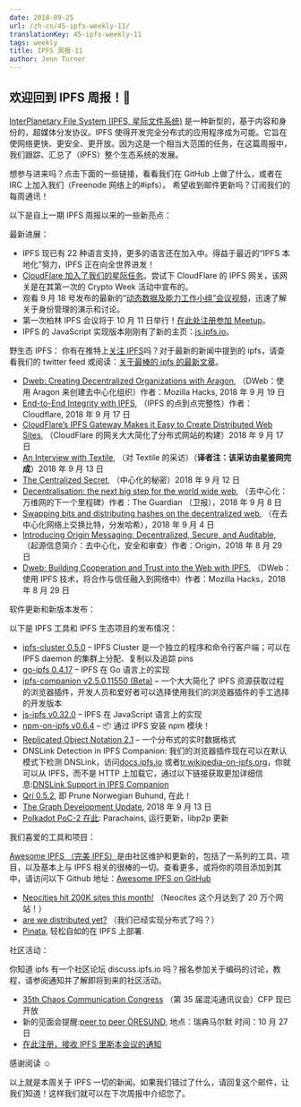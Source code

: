 ```yaml
---
date: 2018-09-25
url: /zh-cn/45-ipfs-weekly-11/
translationKey: 45-ipfs-weekly-11
tags: weekly
title: IPFS 周报-11
author: Jenn Turner
---
```


## 欢迎回到 IPFS 周报！👋

[InterPlanetary File System (IPFS, 星际文件系统)](https://ipfs.io/) 是一种新型的，基于内容和身份的，超媒体分发协议。IPFS 使得开发完全分布式的应用程序成为可能。它旨在使网络更快、更安全、更开放。因为这是一个相当大范围的任务，在这篇周报中，我们跟踪、汇总了（IPFS）整个生态系统的发展。

想参与进来吗？点击下面的一些链接，看看我们在 GitHub 上做了什么，或者在 IRC 上加入我们（Freenode 网络上的#ipfs）。
希望收到邮件更新吗？订阅我们的每周通讯！

以下是自上一期 IPFS 周报以来的一些新亮点：

最新进展：

- IPFS 现已有 22 种语言支持，更多的语言还在加入中。得益于最近的“IPFS 本地化”努力，IPFS 正在向全世界进发！
- [CloudFlare 加入了我们的星际任务](https://blog.cloudflare.com/distributed-web-gateway/)。尝试下 CloudFlare 的 IPFS 网关，该网关是在其第一次的 Crypto Week 活动中宣布的。
- 观看 9 月 18 号发布的最新的“[动态数据及能力工作小组”会议视频](https://www.youtube.com/watch?v=EiJE59uYNAk)，迅速了解关于身份管理的演示和讨论。
- 第一次柏林 IPFS 会议将于 10 月 11 日举行！[在此处注册参加 Meetup](https://www.meetup.com/IPFS-Berlin/events/254816369/)。
- IPFS 的 JavaScript 实现版本刚刚有了新的主页：[js.ipfs.io](https://js.ipfs.io)。

野生态 IPFS：
你有在推特上[关注 IPFS](https://twitter.com/IPFSbot)吗？对于最新的新闻中提到的 ipfs，请查看我们的 twitter feed 或阅读：[关于最棒的 ipfs 的最新文章](https://awesome.ipfs.io/categories/articles/)。

- [Dweb: Creating Decentralized Organizations with Aragon](https://hacks.mozilla.org/2018/09/aragon-ethereum-dweb/), （DWeb：使用 Aragon 来创建去中心化组织）作者：Mozilla Hacks, 2018 年 9 月 19 日
- [End-to-End Integrity with IPFS](https://blog.cloudflare.com/e2e-integrity/), （IPFS 的点到点完整性）作者：Cloudflare, 2018 年 9 月 17 日
- [CloudFlare’s IPFS Gateway Makes it Easy to Create Distributed Web Sites](https://www.bleepingcomputer.com/news/technology/cloudflares-ipfs-gateway-makes-it-easy-to-create-distributed-web-sites/), （CloudFlare 的网关大大简化了分布式网站的构建）2018 年 9 月 17 日
- [An Interview with Textile](https://medium.com/textileio/an-interview-with-textile-6d52632f611b), （对 Textile 的采访）（**译者注：该采访由星鉴网完成**）2018 年 9 月 13 日
- [The Centralized Secret](https://medium.com/@kyletut/the-centralized-secret-c7de795ddd9f), （中心化的秘密）2018 年 9 月 12 日
- [Decentralisation: the next big step for the world wide web](https://www.theguardian.com/technology/2018/sep/08/decentralisation-next-big-step-for-the-world-wide-web-dweb-data-internet-censorship-brewster-kahle), （去中心化：万维网的下一个里程碑）作者：The Guardian （卫报），2018 年 9 月 8 日
- [Swapping bits and distributing hashes on the decentralized web](https://medium.com/textileio/swapping-bits-and-distributing-hashes-on-the-decentralized-web-5da98a3507), （在去中心化网络上交换比特，分发哈希），2018 年 9 月 4 日
- [Introducing Origin Messaging: Decentralized, Secure, and Auditable](https://medium.com/originprotocol/introducing-origin-messaging-decentralized-secure-and-auditable-13c16fe0f13e), （起源信息简介：去中心化，安全和审查）作者：Origin，2018 年 8 月 29 日
- [Dweb: Building Cooperation and Trust into the Web with IPFS](https://hacks.mozilla.org/2018/08/dweb-building-cooperation-and-trust-into-the-web-with-ipfs/), （DWeb：使用 IPFS 技术，将合作与信任融入到网络中）作者：Mozilla Hacks，2018 年 8 月 29 日

软件更新和新版本发布：

以下是 IPFS 工具和 IPFS 生态项目的发布情况：

- [ipfs-cluster 0.5.0](https://github.com/ipfs/ipfs-cluster/releases/tag/v0.5.0) – IPFS Cluster 是一个独立的程序和命令行客户端；可以在 IPFS daemon 的集群上分配、复制以及追踪 pins
- [go-ipfs 0.4.17](https://github.com/ipfs/go-ipfs/releases/tag/v0.4.17) – IPFS 在 Go 语言上的实现
- [ipfs-companion v2.5.0.11550 (Beta)](https://github.com/ipfs-shipyard/ipfs-companion/releases/tag/v2.5.0.11550) – 一个大大简化了 IPFS 资源获取过程的浏览器插件，开发人员和爱好者可以选择使用我们的浏览器插件的手工选择的开发版本
- [js-ipfs v0.32.0](https://github.com/ipfs/js-ipfs/releases/tag/v0.32.0) – IPFS 在 JavaScript 语言上的实现
- [npm-on-ipfs v0.6.4](https://github.com/ipfs-shipyard/npm-on-ipfs/releases/tag/v0.6.4) – 📦 通过 IPFS 安装 npm 模块！
- [Replicated Object Notation 2.1](https://github.com/gritzko/ron/blob/master/docs/Objectives%20for%20RON%2021.md) – 一个分布式的实时数据格式
- DNSLink Detection in IPFS Companion: 我们的浏览器插件现在可以在默认模式下检测 DNSLink，访问[docs.ipfs.io](http://docs.ipfs.io/) 或者[tr.wikipedia-on-ipfs.org](https://tr.wikipedia-on-ipfs.org/)，你就可以从 IPFS，而不是 HTTP 上加载它，通过以下链接获取更加详细信息:[DNSLink Support in IPFS Companion](https://github.com/ipfs-shipyard/ipfs-companion/blob/master/docs/dnslink.md)
- [Qri 0.5.2](https://github.com/qri-io/qri/releases/tag/v0.5.2), 即 Prune Norwegian Buhund, 在此！
- [The Graph Development Update](https://medium.com/graphprotocol/the-graph-development-update-d90321e22748), 2018 年 9 月 13 日
- [Polkadot PoC-2 在此](https://medium.com/polkadot-network/polkadot-poc-2-is-here-parachains-runtime-upgrades-and-libp2p-networking-7035bb141c25): Parachains, 运行更新，libp2p 更新

我们喜爱的工具和项目：

[Awesome IPFS （完美 IPFS）](https://awesome.ipfs.io/)是由社区维护和更新的，包括了一系列的工具、项目，以及基本上与 IPFS 相关的很棒的一切。查看更多，或将你的项目添加到其中，请访问以下 Github 地址：[Awesome IPFS on GitHub](https://github.com/ipfs/awesome-ipfs)

- [Neocities hit 200K sites this month!](https://twitter.com/neocities/status/1039204355763666945) （Neocites 这个月达到了 20 万个网站！）
- [are we distributed yet?](https://arewedistributedyet.com/) （我们已经实现分布式了吗？）
- [Pinata](https://www.pinata.cloud/), 轻松自如的在 IPFS 上部署.

社区活动：

你知道 ipfs 有一个社区论坛 discuss.ipfs.io 吗？报名参加关于编码的讨论，教程，请参阅通知并了解即将到来的社区活动。

- [35th Chaos Communication Congress](https://events.ccc.de/2018/09/11/35c3-call-for-participation-and-submission-guidelines/) （第 35 届混沌通讯议会）CFP 现已开放
- 新的见面会提醒:[peer to peer ÖRESUND](http://p2p-oresund.org/), 地点：瑞典马尔默 时间：10 月 27 日
- [在此注册，接收 IPFS 里斯本会议的通知](https://docs.google.com/forms/d/e/1FAIpQLSfJVVPwvp6RY3MUg1zAVl1g_5y2nGb7WJIMI1Hs6glzm7FLHQ/viewform)

感谢阅读 ☺️

以上就是本周关于 IPFS 一切的新闻。如果我们错过了什么，请回复这个邮件，让我们知道！这样我们就可以在下次周报中介绍您了。
